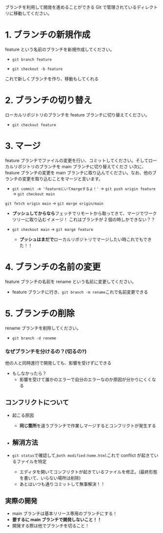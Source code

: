 ブランチを利用して開発を進めることができる
Git で管理されているディレクトリに移動してください。

# 1. ブランチの新規作成

feature という名前のブランチを新規作成してください。

- `git branch feature`

- `git checkout -b feature`

これで新しくブランチを作り、移動もしてくれる

# 2. ブランチの切り替え

ローカルリポジトリのブランチを feature ブランチに切り替えてください。

- `git checkout feature`

# 3. マージ

feature ブランチでファイルの変更を行い、コミットしてください。そしてローカルリポジトリのブランチを main ブランチに切り替えてくださ
い次に、feature ブランチの変更を main ブランチに取り込んでください。なお、他のブランチの変更を取り込むことをマージと言います。

- `git commit -m 'featureにいてmargeするよ！'` → `git push origin feature` → `git checkout main`

`git fetch origin main` → `git marge origin/main`

- **プッシュしてからなら**フェッチでリモートから取ってきて、マージでワークツリーに取り込むイメージ！
  これはブランチが 2 個の時しかできない？？

- `git checkout main` → `git marge feature`
  - **プッシュはまだで**ローカルリポジトリでマージしたい時これでもできた！！

# 4. ブランチの名前の変更

feature ブランチの名前を rename という名前に変更してください。

- feature ブランチに行き、`git branch -m rename`これで名前変更できる

# 5. ブランチの削除

rename ブランチを削除してください。

- `git branch -d reneme`

### なぜブランチを分けるの？(切るの?)

他の人と同時進行で開発しても、影響を受けずにできる

- もしなかったら？
  - 影響を受けて誰かのエラーで自分のエラーなのか原因が分かりにくくなる

## コンフリクトについて

- 起こる原因

  - **同じ箇所**を違うブランチで作業しマージするとコンフリクトが発生する

- ## 解消方法
- `git status`で確認して,`both modified:home.html`これで conflict が起きているファイルを特定
  - エディタを開いてコンフリクトが起きているファイルを修正。(最終形態を書いて、いらない場所は削除)
  - あとはいつも通りコミットして無事解決！！

## 実際の開発

- main ブランチは基本リリース専用のブランチにする！
- **要するに main ブランチで開発しないこと！！**
- 開発する際は他でブランチを切ること！
